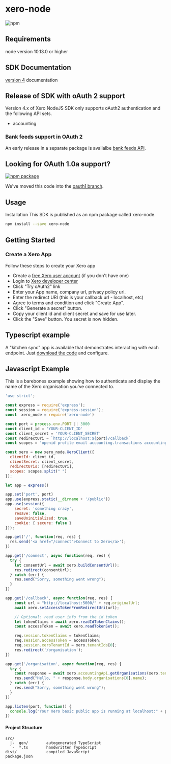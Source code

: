 # xero-node
![npm](https://img.shields.io/npm/v/xero-node?label=xero-node)

## Requirements
node version 10.13.0 or higher

## SDK Documentation
[version 4](https://xeroapi.github.io/xero-node/) documentation

## Release of SDK with oAuth 2 support
Version 4.x of Xero NodeJS SDK only supports oAuth2 authentication and the following API sets.
* accounting

### Bank feeds support in OAuth 2
An early release in a separate package is availalbe [bank feeds API](https://github.com/XeroAPI/xero-node-bankfeeds).

## Looking for OAuth 1.0a support?
[![npm package](https://img.shields.io/badge/npm%20package-3.1.2-blue.svg)](https://www.npmjs.com/package/xero-node/v/3.1.2)

We've moved this code into the [oauth1 branch](https://github.com/XeroAPI/xero-node/tree/oauth1).

## Usage
Installation
This SDK is published as an npm package called xero-node.

```sh
npm install --save xero-node
```

## Getting Started

### Create a Xero App
Follow these steps to create your Xero app

* Create a [free Xero user account](https://www.xero.com/us/signup/api/) (if you don't have one)
* Login to [Xero developer center](https://developer.xero.com/myapps)
* Click "Try oAuth2" link
* Enter your App name, company url, privacy policy url.
* Enter the redirect URI (this is your callback url - localhost, etc)
* Agree to terms and condition and click "Create App".
* Click "Generate a secret" button.
* Copy your client id and client secret and save for use later.
* Click the "Save" button. You secret is now hidden.

## Typescript example
A "kitchen sync" app is available that demonstrates interacting with each endpoint.
Just [download the code](https://github.com/XeroAPI/xero-node-oauth2-app) and configure.

## Javascript Example
This is a barebones example showing how to authenticate and display the
name of the Xero organisation you've connected to.

```js
'use strict';

const express = require('express');
const session = require('express-session');
const  xero_node = require('xero-node')

const port = process.env.PORT || 3000
const client_id = 'YOUR-CLIENT_ID'
const client_secret = 'YOUR-CLIENT_SECRET'
const redirectUri = `http://localhost:${port}/callback`
const scopes = 'openid profile email accounting.transactions accounting.settings offline_access'

const xero = new xero_node.XeroClient({
  clientId: client_id,
  clientSecret: client_secret,
  redirectUris: [redirectUri],
  scopes: scopes.split(" ")
});

let app = express()

app.set('port', port)
app.use(express.static(__dirname + '/public'))
app.use(session({
    secret: 'something crazy',
    resave: false,
    saveUninitialized: true,
    cookie: { secure: false }
}));

app.get('/', function(req, res) {
  res.send('<a href="/connect">Connect to Xero</a>');
})

app.get('/connect', async function(req, res) {
  try {
    let consentUrl = await xero.buildConsentUrl();
    res.redirect(consentUrl);
  } catch (err) {
    res.send("Sorry, something went wrong");
  }
})

app.get('/callback', async function(req, res) {
    const url = "http://localhost:5000/" + req.originalUrl;
    await xero.setAccessTokenFromRedirectUri(url);

    // Optional: read user info from the id token
    let tokenClaims = await xero.readIdTokenClaims();
    const accessToken = await xero.readTokenSet();

    req.session.tokenClaims = tokenClaims;
    req.session.accessToken = accessToken;
    req.session.xeroTenantId = xero.tenantIds[0];
    res.redirect('/organisation');
})

app.get('/organisation', async function(req, res) {
  try {
    const response = await xero.accountingApi.getOrganisations(xero.tenantIds[0])
    res.send("Hello, " + response.body.organisations[0].name);
  } catch (err) {
    res.send("Sorry, something went wrong");
  }
})

app.listen(port, function() {
  console.log("Your Xero basic public app is running at localhost:" + port)
})
```

#### Project Structure
```
src/
  |-  gen/        autogenerated TypeScript
  `-  *.ts        handwritten TypeScript
dist/             compiled JavaScript
package.json
```

